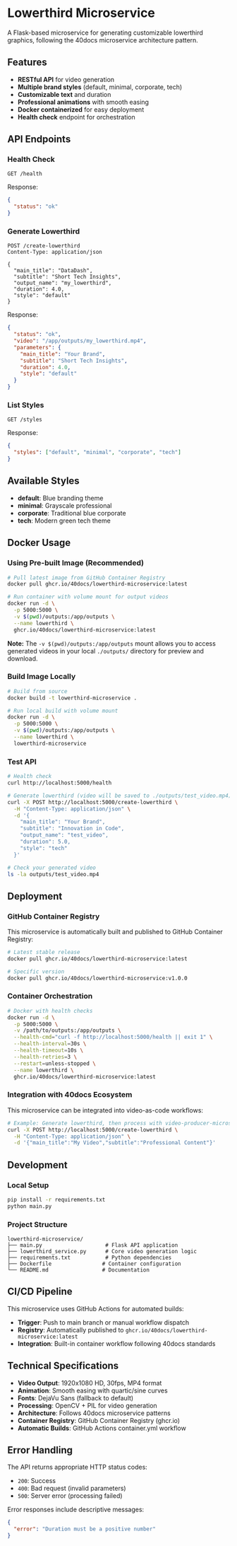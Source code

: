 # Lowerthird Microservice

A Flask-based microservice for generating customizable lowerthird graphics, following the 40docs microservice architecture pattern.

## Features

- **RESTful API** for video generation
- **Multiple brand styles** (default, minimal, corporate, tech)
- **Customizable text** and duration
- **Professional animations** with smooth easing
- **Docker containerized** for easy deployment
- **Health check** endpoint for orchestration

## API Endpoints

### Health Check
```http
GET /health
```

Response:
```json
{
  "status": "ok"
}
```

### Generate Lowerthird
```http
POST /create-lowerthird
Content-Type: application/json

{
  "main_title": "DataDash",
  "subtitle": "Short Tech Insights", 
  "output_name": "my_lowerthird",
  "duration": 4.0,
  "style": "default"
}
```

Response:
```json
{
  "status": "ok",
  "video": "/app/outputs/my_lowerthird.mp4",
  "parameters": {
    "main_title": "Your Brand",
    "subtitle": "Short Tech Insights",
    "duration": 4.0,
    "style": "default"
  }
}
```

### List Styles
```http
GET /styles
```

Response:
```json
{
  "styles": ["default", "minimal", "corporate", "tech"]
}
```

## Available Styles

- **default**: Blue branding theme
- **minimal**: Grayscale professional
- **corporate**: Traditional blue corporate
- **tech**: Modern green tech theme

## Docker Usage

### Using Pre-built Image (Recommended)
```bash
# Pull latest image from GitHub Container Registry
docker pull ghcr.io/40docs/lowerthird-microservice:latest

# Run container with volume mount for output videos
docker run -d \
  -p 5000:5000 \
  -v $(pwd)/outputs:/app/outputs \
  --name lowerthird \
  ghcr.io/40docs/lowerthird-microservice:latest
```

**Note:** The `-v $(pwd)/outputs:/app/outputs` mount allows you to access generated videos in your local `./outputs/` directory for preview and download.

### Build Image Locally
```bash
# Build from source
docker build -t lowerthird-microservice .

# Run local build with volume mount
docker run -d \
  -p 5000:5000 \
  -v $(pwd)/outputs:/app/outputs \
  --name lowerthird \
  lowerthird-microservice
```

### Test API
```bash
# Health check
curl http://localhost:5000/health

# Generate lowerthird (video will be saved to ./outputs/test_video.mp4)
curl -X POST http://localhost:5000/create-lowerthird \
  -H "Content-Type: application/json" \
  -d '{
    "main_title": "Your Brand",
    "subtitle": "Innovation in Code",
    "output_name": "test_video",
    "duration": 5.0,
    "style": "tech"
  }'

# Check your generated video
ls -la outputs/test_video.mp4
```

## Deployment

### GitHub Container Registry
This microservice is automatically built and published to GitHub Container Registry:

```bash
# Latest stable release
docker pull ghcr.io/40docs/lowerthird-microservice:latest

# Specific version
docker pull ghcr.io/40docs/lowerthird-microservice:v1.0.0
```

### Container Orchestration
```bash
# Docker with health checks
docker run -d \
  -p 5000:5000 \
  -v /path/to/outputs:/app/outputs \
  --health-cmd="curl -f http://localhost:5000/health || exit 1" \
  --health-interval=30s \
  --health-timeout=10s \
  --health-retries=3 \
  --restart=unless-stopped \
  --name lowerthird \
  ghcr.io/40docs/lowerthird-microservice:latest
```

### Integration with 40docs Ecosystem
This microservice can be integrated into video-as-code workflows:

```bash
# Example: Generate lowerthird, then process with video-producer-microservice
curl -X POST http://localhost:5000/create-lowerthird \
  -H "Content-Type: application/json" \
  -d '{"main_title":"My Video","subtitle":"Professional Content"}'
```

## Development

### Local Setup
```bash
pip install -r requirements.txt
python main.py
```

### Project Structure
```
lowerthird-microservice/
├── main.py                    # Flask API application
├── lowerthird_service.py      # Core video generation logic
├── requirements.txt           # Python dependencies
├── Dockerfile                # Container configuration
└── README.md                 # Documentation
```

## CI/CD Pipeline

This microservice uses GitHub Actions for automated builds:
- **Trigger**: Push to main branch or manual workflow dispatch
- **Registry**: Automatically published to `ghcr.io/40docs/lowerthird-microservice:latest`
- **Integration**: Built-in container workflow following 40docs standards

## Technical Specifications

- **Video Output**: 1920x1080 HD, 30fps, MP4 format
- **Animation**: Smooth easing with quartic/sine curves
- **Fonts**: DejaVu Sans (fallback to default)
- **Processing**: OpenCV + PIL for video generation
- **Architecture**: Follows 40docs microservice patterns
- **Container Registry**: GitHub Container Registry (ghcr.io)
- **Automatic Builds**: GitHub Actions container.yml workflow

## Error Handling

The API returns appropriate HTTP status codes:
- `200`: Success
- `400`: Bad request (invalid parameters)
- `500`: Server error (processing failed)

Error responses include descriptive messages:
```json
{
  "error": "Duration must be a positive number"
}
```